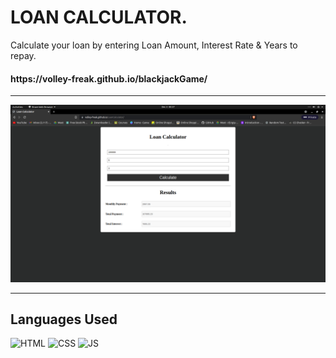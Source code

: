 # <h1>LOAN CALCULATOR.</h1>
Calculate your loan by entering Loan Amount, Interest Rate & Years to repay.

<h4>https://volley-freak.github.io/blackjackGame/</h4>

**********************************************
![](Screenshot%20from%202021-12-03%2000-27-31.png)
**********************************************
## Languages Used

![HTML](https://img.shields.io/badge/html5%20-%23E34F26.svg?&style=for-the-badge&logo=html5&logoColor=white)
![CSS](https://img.shields.io/badge/css3%20-%231572B6.svg?&style=for-the-badge&logo=css3&logoColor=white)
![JS](https://img.shields.io/badge/javascript%20-%23323330.svg?&style=for-the-badge&logo=javascript&logoColor=%23F7DF1E)
